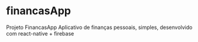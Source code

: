 # financasApp

Projeto FinancasApp
Aplicativo de finanças pessoais, simples, desenvolvido com react-native + firebase
